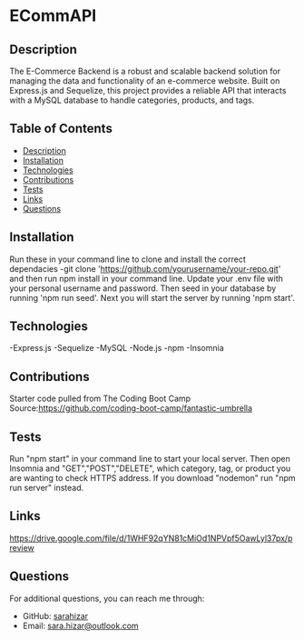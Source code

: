 # ECommAPI
 
## Description
The E-Commerce Backend is a robust and scalable backend solution for managing the data and functionality of an e-commerce website. Built on Express.js and Sequelize, this project provides a reliable API that interacts with a MySQL database to handle categories, products, and tags.

## Table of Contents

- [Description](#description)
- [Installation](#installation)
- [Technologies](#technologies)
- [Contributions](#contributions)
- [Tests](#tests)
- [Links](#Links)
- [Questions](#github-username)

## Installation
Run these in your command line to clone and install the correct dependacies -git clone 'https://github.com/yourusername/your-repo.git' and then run npm install in your command line. Update your .env file with your personal username and password. Then seed in your database by running 'npm run seed'. Next you will start the server by running 'npm start'.

## Technologies
-Express.js -Sequelize -MySQL -Node.js -npm -Insomnia


## Contributions
Starter code pulled from The Coding Boot Camp 
Source:https://github.com/coding-boot-camp/fantastic-umbrella

## Tests
Run "npm start" in your command line to start your local server. Then open Insomnia and "GET","POST","DELETE", which category, tag, or product you are wanting to check HTTPS address. If you download "nodemon" run "npm run server" instead.

## Links
https://drive.google.com/file/d/1WHF92qYN81cMiOd1NPVpf5OawLyl37px/preview

## Questions
For additional questions, you can reach me through:
- GitHub: [sarahizar](https://github.com/sarahizar)
- Email: sara.hizar@outlook.com
    
